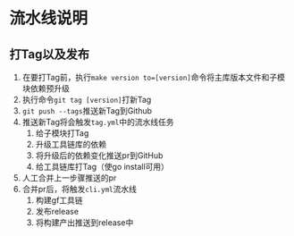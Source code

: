 # 流水线说明

## 打Tag以及发布

1. 在要打Tag前，执行`make version to=[version]`命令将主库版本文件和子模块依赖预升级
2. 执行命令`git tag [version]`打新Tag
3. `git push --tags`推送新Tag到Github
4. 推送新Tag将会触发`tag.yml`中的流水线任务
   1. 给子模块打Tag
   2. 升级工具链库的依赖
   3. 将升级后的依赖变化推送pr到GitHub
   4. 给工具链库打Tag（使go install可用）
5. 人工合并上一步骤推送的pr
6. 合并pr后，将触发`cli.yml`流水线
   1. 构建gf工具链
   2. 发布release
   3. 将构建产出推送到release中